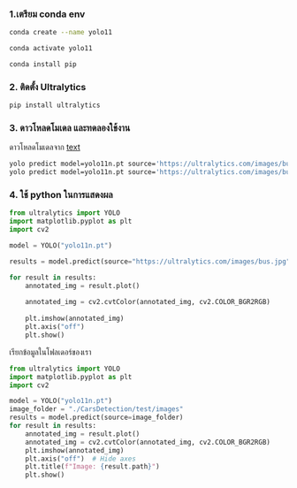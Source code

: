 
### 1.เตรียม conda env

```bash
conda create --name yolo11

conda activate yolo11

conda install pip
```

### 2. ติดตั้ง Ultralytics

```bash
pip install ultralytics
```

### 3. ดาวโหลดโมเดล และทดลองใช้งาน

ดาวโหลดโมเดลจาก [text](https://github.com/ultralytics/ultralytics)

```bash
yolo predict model=yolo11n.pt source='https://ultralytics.com/images/bus.jpg' 
yolo predict model=yolo11n.pt source='https://ultralytics.com/images/bus.jpg' project=test classes=5  
```

### 4. ใช้ python ในการแสดงผล

```python
from ultralytics import YOLO
import matplotlib.pyplot as plt
import cv2 

model = YOLO("yolo11n.pt")

results = model.predict(source="https://ultralytics.com/images/bus.jpg", classes=[5])

for result in results:
    annotated_img = result.plot()
    
    annotated_img = cv2.cvtColor(annotated_img, cv2.COLOR_BGR2RGB)
    
    plt.imshow(annotated_img)
    plt.axis("off")  
    plt.show()
```

เรียกข้อมูลในโฟลเดอร์ของเรา

```python
from ultralytics import YOLO
import matplotlib.pyplot as plt
import cv2  

model = YOLO("yolo11n.pt")
image_folder = "./CarsDetection/test/images" 
results = model.predict(source=image_folder) 
for result in results:
    annotated_img = result.plot()
    annotated_img = cv2.cvtColor(annotated_img, cv2.COLOR_BGR2RGB)
    plt.imshow(annotated_img)
    plt.axis("off")  # Hide axes
    plt.title(f"Image: {result.path}") 
    plt.show()
```